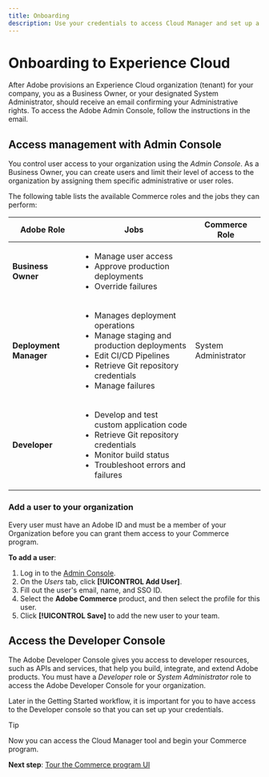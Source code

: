 ```yaml
---
title: Onboarding
description: Use your credentials to access Cloud Manager and set up a Commerce program.
---
```

# Onboarding to Experience Cloud

After Adobe provisions an Experience Cloud organization (tenant) for your company, you as a Business Owner, or your designated System Administrator, should receive an email confirming your Administrative rights. To access the Adobe Admin Console, follow the instructions in the email.

## Access management with Admin Console

You control user access to your organization using the _Admin Console_. As a Business Owner, you can create users and limit their level of access to the organization by assigning them specific administrative or user roles.

The following table lists the available Commerce roles and the jobs they can perform:

| Adobe Role | Jobs | Commerce Role |
| ---- | ---- | ---- |
| **Business Owner** | <ul><li>Manage user access</li><li>Approve production deployments</li><li>Override failures</li></ul> | |
| **Deployment Manager** | <ul><li>Manages deployment operations</li><li>Manage staging and production deployments</li><li>Edit CI/CD Pipelines</li><li>Retrieve Git repository credentials</li><li>Manage failures</li></ul> | System Administrator |
| **Developer** | <ul><li>Develop and test custom application code</li><li>Retrieve Git repository credentials</li><li>Monitor build status</li><li>Troubleshoot errors and failures</li></ul> | |

### Add a user to your organization

Every user must have an Adobe ID and must be a member of your Organization before you can grant them access to your Commerce program. 

**To add a user**:

1. Log in to the [Admin Console][].
1. On the _Users_ tab, click **[!UICONTROL Add User]**.
1. Fill out the user's email, name, and SSO ID.
1. Select the **Adobe Commerce** product, and then select the profile for this user.
1. Click **[!UICONTROL Save]** to add the new user to your team.

## Access the Developer Console

The Adobe Developer Console gives you access to developer resources, such as APIs and services, that help you build, integrate, and extend Adobe products. You must have a _Developer_ role or _System Administrator_ role to access the Adobe Developer Console for your organization.

Later in the Getting Started workflow, it is important for you to have access to the Developer console so that you can set up your credentials.

>[!TIP]
>
>Now you can access the Cloud Manager tool and begin your Commerce program.
>
>**Next step**: [Tour the Commerce program UI](tour-program.md)

<!-- link definitions -->
[Admin Console]: https://adminconsole.adobe.com/
